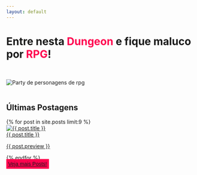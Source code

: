 ```yaml
---
layout: default
---
```

<div class="first-content d-flex flex-column flex-md-row justify-content-between">
    <div class="order-md-1 d-flex justify-content-center align-items-center first-step">
        <div>
            <h1> Entre nesta <b style="color:#ff034f;">Dungeon</b> e fique maluco por <b style="color:#ff034f;">RPG</b>!</h1><br />
            <p>  </p>
        </div>
    </div>
    <div class="order-md-2 d-flex justify-content-center align-items-center first-step"><img
            src="https://cdn.jsdelivr.net/gh/madmagedungeon/mmd-images@main/rpg-party-photo.webp" class="first-step-image"
            alt="Party de personagens de rpg"></div>
</div>
<div style=" width:100%;"><br />
    <h2>Últimas Postagens</h2>
</div>
<div class="blog container">{% for post in site.posts limit:9 %}<div class="card"><a
            href="{{ BASE_PATH }}{{ post.url }}" class="linkcard"><img src="{{ post.image }}" class="card-img-top "
                alt="{{ post.title }}" />
            <div class="card-body">
                <span class="card-title master-card">{{ post.title }}</span>
                <p class="card-text">{{ post.preview }}</p>
            </div>
        </a></div>{% endfor %}</div><div class="d-flex justify-content-center"><a href="https://madmagedungeon.github.io/blog" class="btn btn-lg btn-danger" style="   font-family: 'League Spartan', sans-serif; width:75%;background-color: #ff034f;border: 5px solid #ff034f73;"> Veja mais Posts! </a></div><br/><br/><br/>
     

